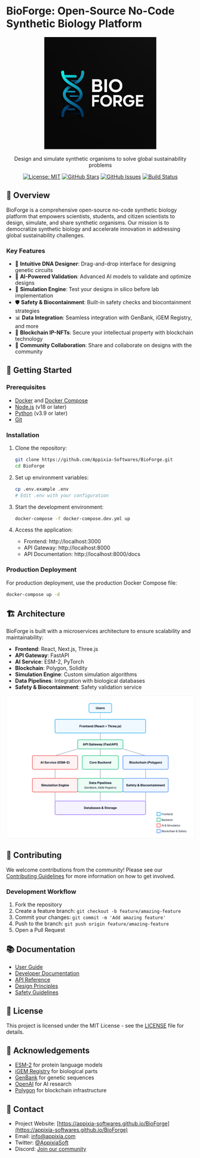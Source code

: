 # BioForge: Open-Source No-Code Synthetic Biology Platform

<div align="center">
  <img src="docs/images/bioforge-logo.png" alt="BioForge Logo" width="300" />
  <p>Design and simulate synthetic organisms to solve global sustainability problems</p>
  
  [![License: MIT](https://img.shields.io/badge/License-MIT-blue.svg)](https://opensource.org/licenses/MIT)
  [![GitHub Stars](https://img.shields.io/github/stars/Appixia-Softwares/BioForge.svg)](https://github.com/Appixia-Softwares/BioForge/stargazers)
  [![GitHub Issues](https://img.shields.io/github/issues/Appixia-Softwares/BioForge.svg)](https://github.com/Appixia-Softwares/BioForge/issues)
  [![Build Status](https://github.com/Appixia-Softwares/BioForge/workflows/BioForge%20CI/CD/badge.svg)](https://github.com/Appixia-Softwares/BioForge/actions)
</div>

## 🧬 Overview

BioForge is a comprehensive open-source no-code synthetic biology platform that empowers scientists, students, and citizen scientists to design, simulate, and share synthetic organisms. Our mission is to democratize synthetic biology and accelerate innovation in addressing global sustainability challenges.

### Key Features

- 🧪 **Intuitive DNA Designer**: Drag-and-drop interface for designing genetic circuits
- 🔬 **AI-Powered Validation**: Advanced AI models to validate and optimize designs
- 🧫 **Simulation Engine**: Test your designs in silico before lab implementation
- 🛡️ **Safety & Biocontainment**: Built-in safety checks and biocontainment strategies
- 📊 **Data Integration**: Seamless integration with GenBank, iGEM Registry, and more
- 🔗 **Blockchain IP-NFTs**: Secure your intellectual property with blockchain technology
- 👥 **Community Collaboration**: Share and collaborate on designs with the community

## 🚀 Getting Started

### Prerequisites

- [Docker](https://www.docker.com/get-started) and [Docker Compose](https://docs.docker.com/compose/install/)
- [Node.js](https://nodejs.org/) (v18 or later)
- [Python](https://www.python.org/) (v3.9 or later)
- [Git](https://git-scm.com/)

### Installation

1. Clone the repository:
   ```bash
   git clone https://github.com/Appixia-Softwares/BioForge.git
   cd BioForge
   ```

2. Set up environment variables:
   ```bash
   cp .env.example .env
   # Edit .env with your configuration
   ```

3. Start the development environment:
   ```bash
   docker-compose -f docker-compose.dev.yml up
   ```

4. Access the application:
   - Frontend: http://localhost:3000
   - API Gateway: http://localhost:8000
   - API Documentation: http://localhost:8000/docs

### Production Deployment

For production deployment, use the production Docker Compose file:

```bash
docker-compose up -d
```

## 🏗️ Architecture

BioForge is built with a microservices architecture to ensure scalability and maintainability:

- **Frontend**: React, Next.js, Three.js
- **API Gateway**: FastAPI
- **AI Service**: ESM-2, PyTorch
- **Blockchain**: Polygon, Solidity
- **Simulation Engine**: Custom simulation algorithms
- **Data Pipelines**: Integration with biological databases
- **Safety & Biocontainment**: Safety validation service

![Architecture Diagram](docs/images/architecture-diagram.png)

## 🤝 Contributing

We welcome contributions from the community! Please see our [Contributing Guidelines](CONTRIBUTING.md) for more information on how to get involved.

### Development Workflow

1. Fork the repository
2. Create a feature branch: `git checkout -b feature/amazing-feature`
3. Commit your changes: `git commit -m 'Add amazing feature'`
4. Push to the branch: `git push origin feature/amazing-feature`
5. Open a Pull Request

## 📚 Documentation

- [User Guide](docs/user-guide.md)
- [Developer Documentation](docs/developer-docs.md)
- [API Reference](docs/api-reference.md)
- [Design Principles](docs/design-principles.md)
- [Safety Guidelines](docs/safety-guidelines.md)

## 📝 License

This project is licensed under the MIT License - see the [LICENSE](LICENSE) file for details.

## 🙏 Acknowledgements

- [ESM-2](https://github.com/facebookresearch/esm) for protein language models
- [iGEM Registry](https://parts.igem.org/) for biological parts
- [GenBank](https://www.ncbi.nlm.nih.gov/genbank/) for genetic sequences
- [OpenAI](https://openai.com/) for AI research
- [Polygon](https://polygon.technology/) for blockchain infrastructure

## 📧 Contact

- Project Website: [https://appixia-softwares.github.io/BioForge](https://appixia-softwares.github.io/BioForge)
- Email: [info@appixia.com](mailto:info@appixia.com)
- Twitter: [@AppixiaSoft](https://twitter.com/AppixiaSoft)
- Discord: [Join our community](https://discord.gg/appixia)
